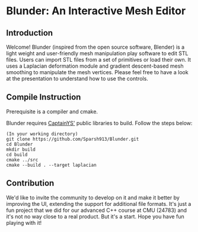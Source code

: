 # Blunder: An Interactive Mesh Editor


## Introduction
Welcome! Blunder (inspired from the open source software, Blender) is a light weight and user-friendly mesh manipulation play software to edit STL files. Users can import STL files from a set of primitives or load their own. It uses a Laplacian deformation module and gradient descent-based mesh smoothing to manipulate the mesh vertices. Please feel free to have a look at the presentation to understand how to use the controls.


## Compile Instruction
Prerequisite is a compiler and cmake.

Blunder requires [CaptainYS'](https://github.com/captainys) public libraries to build. Follow the steps below:

```
(In your working directory)
git clone https://github.com/Sparsh913/Blunder.git
cd Blunder
mkdir build
cd build
cmake ../src
cmake --build . --target laplacian
```

## Contribution
We'd like to invite the community to develop on it and make it better by improving the UI, extending the support for additional file formats. It's just a fun project that we did for our advanced C++ course at CMU (24783) and it's not no way close to a real product. But it's a start. Hope you have fun playing with it!